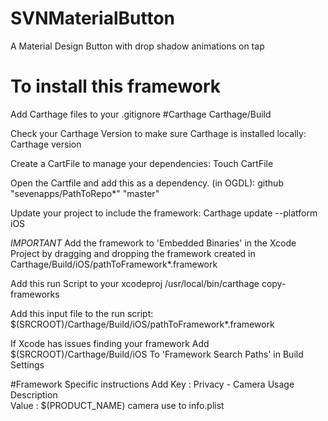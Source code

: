 # SVNMaterialButton
A Material Design Button with drop shadow animations on tap


# To install this framework

Add Carthage files to your .gitignore
#Carthage
Carthage/Build

Check your Carthage Version to make sure Carthage is installed locally:
Carthage version

Create a CartFile to manage your dependencies:
Touch CartFile

Open the Cartfile and add this as a dependency. (in OGDL):
github "sevenapps/PathToRepo*" "master"

Update your project to include the framework:
Carthage update --platform iOS

*IMPORTANT*
Add the framework to 'Embedded Binaries' in the Xcode Project by dragging and dropping the framework created in
Carthage/Build/iOS/pathToFramework*.framework

Add this run Script to your xcodeproj
/usr/local/bin/carthage copy-frameworks

Add this input file to the run script:
$(SRCROOT)/Carthage/Build/iOS/pathToFramework*.framework

If Xcode has issues finding your framework Add
$(SRCROOT)/Carthage/Build/iOS
To 'Framework Search Paths' in Build Settings

#Framework Specific instructions
Add
Key       :  Privacy - Camera Usage Description   
Value     :  $(PRODUCT_NAME) camera use
to info.plist
